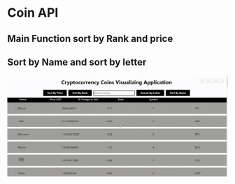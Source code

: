 
# Coin API
## Main Function sort by Rank and price
## Sort by Name and sort by letter

![](demo.gif)
